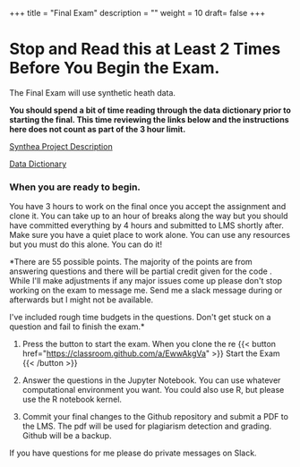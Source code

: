 +++
title = "Final Exam"
description = ""
weight = 10
draft= false
+++

# Stop and Read this at Least 2 Times Before You Begin the Exam.

The Final Exam will use synthetic heath data.

**You should spend a bit of time reading through the data dictionary prior to starting the final.  This time reviewing the links below and the instructions here does not count as part of the 3 hour limit.**

[Synthea Project Description](https://synthetichealth.github.io/synthea/)

[Data Dictionary](https://github.com/synthetichealth/synthea/wiki/CSV-File-Data-Dictionary)

### When you are ready to begin.
You have 3 hours to work on the final once you accept the assignment and clone it. You can take up to an hour of breaks along the way but you should have committed everything by 4 hours and submitted to LMS shortly after.  Make sure you have a quiet place to work alone. You can use any resources but you must do this alone. You can do it!

*There are 55 possible points. The majority of the points are from answering questions and there will be partial credit given for the code . While I'll make adjustments if any major issues come up please don't stop working on the exam to message me.    Send me a slack message during or afterwards but I might not be available.

I've included rough time budgets in the questions. Don't get stuck on a question and fail to finish the exam.*

1. Press the button to start the exam. When you clone the re
{{< button href="https://classroom.github.com/a/EwwAkgVa" >}} Start the Exam {{< /button >}}

2. Answer the questions in the Jupyter Notebook. You can use whatever computational environment you want.  You could also use R, but please use the R notebook kernel.

3. Commit your final changes to the Github repository and submit a PDF to the LMS. The pdf will be used for plagiarism detection and grading.  Github will be a backup.

If you have questions for me please do private messages on Slack.
